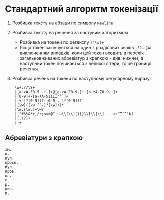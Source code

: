 # Стандартний алгоритм токенізації

1. Розбивка тексту на абзаци по символу `Newline`
2. Розбивка тексту на речення за настуним алгоритмом

   - Розбивка на токени по регекспу `[^\s]+`
   - Якщо токен закінчується на один з розділових знаків `.!?…`
   (за виключенням випадків, коли цей токен входить в перелік загальновживаних абревіатур з крапкою - див. нижче),
   а наступний токен починається з великої літери, то це границя речення.

3. Розбивка речень на токени по наступному регулярному виразу:

        \w+://\S+
        |[a-zA-Z0-9_.+-]+@[a-zA-Z0-9-]+.[a-zA-Z0-9-.]+
        |[0-9]+-[а-яА-ЯіїІЇ'’`]+
        |[+-]?[0-9](?:[0-9,.-]*[0-9])?
        |[\w]([\w'’`-]?[\w]+)*
        |\w.(\w.)+\w?
        |["#$%&*+,/:;<=>@^`~…\\(\\)⟨⟩{}\\[\\|\\]‒–—―«»“”‘’'№]
        |[.!?]+
        |-+

## Абревіатури з крапкою

```
ім.
о.
вул.
просп.
бул.
пров.
пл.
г.
р.
див.
п.
```
